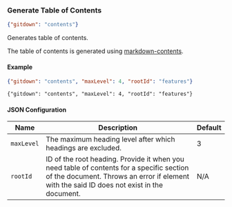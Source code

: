 ### Generate Table of Contents

<!-- gitdown: off -->
```json
{"gitdown": "contents"}
```
<!-- gitdown: on -->

Generates table of contents.

The table of contents is generated using [markdown-contents](https://github.com/gajus/markdown-contents).

#### Example

<!-- gitdown: off -->
```json
{"gitdown": "contents", "maxLevel": 4, "rootId": "features"}
```
<!-- gitdown: on -->

```markdown
{"gitdown": "contents", "maxLevel": 4, "rootId": "features"}
```

#### JSON Configuration

| Name | Description | Default |
| --- | --- | --- |
| `maxLevel` | The maximum heading level after which headings are excluded. | 3 |
| `rootId` | ID of the root heading. Provide it when you need table of contents for a specific section of the document. Throws an error if element with the said ID does not exist in the document. | N/A |
